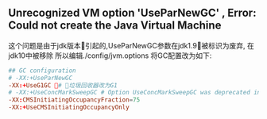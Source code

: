 

## Unrecognized VM option 'UseParNewGC' , Error: Could not create the Java Virtual Machine
这个问题是由于jdk版本引起的,UseParNewGC参数在jdk1.9被标识为废弃, 在jdk10中被移除
所以编辑./config/jvm.options
将GC配置改为如下:
```conf
## GC configuration
# -XX:+UseParNewGC 
-XX:+UseG1GC # 垃圾回收器改为G1
# -XX:+UseConcMarkSweepGC # Option UseConcMarkSweepGC was deprecated in version 9
-XX:CMSInitiatingOccupancyFraction=75
-XX:+UseCMSInitiatingOccupancyOnly
```
